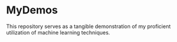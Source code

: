 # MyDemos
This repository serves as a tangible demonstration of my proficient utilization of machine learning techniques.
